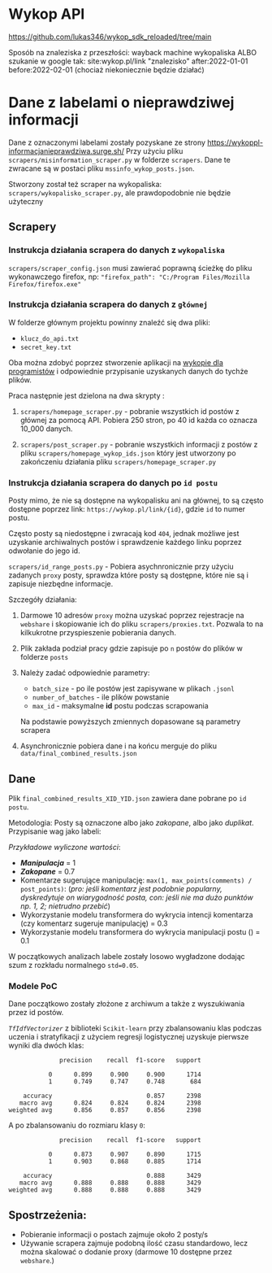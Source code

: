 # Wykop API

https://github.com/lukas346/wykop_sdk_reloaded/tree/main

Sposób na znaleziska z przeszłości: wayback machine wykopaliska ALBO
szukanie w google tak: site:wykop.pl/link "znalezisko" after:2022-01-01 before:2022-02-01 (chociaż niekoniecznie będzie działać)

# Dane z labelami o nieprawdziwej informacji

Dane z oznaczonymi labelami zostały pozyskane ze strony https://wykoppl-informacjanieprawdziwa.surge.sh/ Przy użyciu pliku `scrapers/misinformation_scraper.py` w folderze `scrapers`. Dane te zwracane są w postaci pliku `mssinfo_wykop_posts.json`.

Stworzony został też scraper na wykopaliska: `scrapers/wykopalisko_scraper.py`, ale prawdopodobnie nie będzie użyteczny

## Scrapery

### Instrukcja działania scrapera do danych z `wykopaliska`

`scrapers/scraper_config.json` musi zawierać poprawną ścieżkę do pliku wykonawczego firefox, np: `"firefox_path": "C:/Program Files/Mozilla Firefox/firefox.exe"`

### Instrukcja działania scrapera do danych z `głównej`

W folderze głównym projektu powinny znaleźć się dwa pliki:

- `klucz_do_api.txt`
- `secret_key.txt`

Oba można zdobyć poprzez stworzenie aplikacji na [wykopie dla programistów](https://dev.wykop.pl/) i odpowiednie przypisanie uzyskanych danych do tychże plików.

Praca następnie jest dzielona na dwa skrypty :

1. `scrapers/homepage_scraper.py` - pobranie wszystkich id postów z głównej za pomocą API. Pobiera 250 stron, po 40 id każda co oznacza 10_000 danych.

2. `scrapers/post_scraper.py` - pobranie wszystkich informacji z postów z pliku `scrapers/homepage_wykop_ids.json` który jest utworzony po zakończeniu działania pliku `scrapers/homepage_scraper.py`

### Instrukcja działania scrapera do danych po `id postu`

Posty mimo, że nie są dostępne na wykopalisku ani na głównej, to są często dostępne poprzez link: `https://wykop.pl/link/{id}`, gdzie `id` to numer postu.

Często posty są niedostępne i zwracają kod `404`, jednak możliwe jest uzyskanie archiwalnych postów i sprawdzenie każdego linku poprzez odwołanie do jego id.

`scrapers/id_range_posts.py` - Pobiera asychnronicznie przy użyciu zadanych `proxy` posty, sprawdza które posty są dostępne, które nie są i zapisuje niezbędne informacje.

Szczegóły działania:

1. Darmowe 10 adresów `proxy` można uzyskać poprzez rejestracje na `webshare` i skopiowanie ich do pliku `scrapers/proxies.txt`. Pozwala to na kilkukrotne przyspieszenie pobierania danych.
2. Plik zakłada podział pracy gdzie zapisuje po `n` postów do plików w folderze `posts`
3. Należy zadać odpowiednie parametry:

   - `batch_size` - po ile postów jest zapisywane w plikach `.jsonl`
   - `number_of_batches` - ile plików powstanie
   - `max_id` - maksymalne **id** postu podczas scrapowania

   Na podstawie powyższych zmiennych dopasowane są parametry scrapera

4. Asynchronicznie pobiera dane i na końcu merguje do pliku `data/final_combined_results.json`

## Dane

Plik `final_combined_results_XID_YID.json` zawiera dane pobrane po `id postu`.

Metodologia: Posty są oznaczone albo jako _zakopane_, albo jako _duplikat_. Przypisanie wag jako labeli:

_Przykładowe wyliczone wartości_:

- **_Manipulacja_** = 1
- **_Zakopane_** = 0.7
- Komentarze sugerujące manipulację: `max(1, max_points(comments) / post_points)`: (_pro: jeśli komentarz jest podobnie popularny, dyskredytuje on wiarygodność posta, con: jeśli nie ma dużo punktów np. 1, 2; nietrudno przebić_)
- Wykorzystanie modelu transformera do wykrycia intencji komentarza (czy komentarz sugeruje manipulację) = 0.3
- Wykorzystanie modelu transformera do wykrycia manipulacji postu () = 0.1

W początkowych analizach labele zostały losowo wygładzone dodając szum z rozkładu normalnego `std=0.05`.

### Modele PoC

Dane początkowo zostały złożone z archiwum a także z wyszukiwania przez id postów.

_`TfIdfVectorizer`_ z biblioteki `Scikit-learn` przy zbalansowaniu klas podczas uczenia i stratyfikacji z użyciem regresji logistycznej uzyskuje pierwsze wyniki dla dwóch klas:

```
              precision    recall  f1-score   support

           0      0.899     0.900     0.900      1714
           1      0.749     0.747     0.748       684

    accuracy                          0.857      2398
   macro avg      0.824     0.824     0.824      2398
weighted avg      0.856     0.857     0.856      2398
```

A po zbalansowaniu do rozmiaru klasy `0`:

```
              precision    recall  f1-score   support

           0      0.873     0.907     0.890      1715
           1      0.903     0.868     0.885      1714

    accuracy                          0.888      3429
   macro avg      0.888     0.888     0.888      3429
weighted avg      0.888     0.888     0.888      3429
```

## Spostrzeżenia:

- Pobieranie informacji o postach zajmuje około 2 posty/s
- Używanie scrapera zajmuje podobną ilość czasu standardowo, lecz można skalować o dodanie proxy (darmowe 10 dostępne przez `webshare`.)
